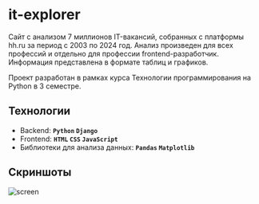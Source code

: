 # it-explorer

Сайт с анализом 7 миллионов IT-вакансий, собранных с платформы hh.ru за период с 2003 по 2024 год. Анализ произведен для всех профессий и отдельно для профессии frontend-разработчик. Информация представлена в формате таблиц и графиков.

Проект разработан в рамках курса Технологии программирования на Python в 3 семестре.

## Технологии
- Backend: **`Python` `Django`**
- Frontend: **`HTML` `CSS` `JavaScript`**
- Библиотеки для анализа данных: **`Pandas` `Matplotlib`**

## Скриншоты
![screen](graphs/Screenshot_40.png)